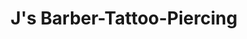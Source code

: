---
title: "J's Barber-Tattoo-Piercing"
url: /aurora/js-barber-tattoo-piercing/
shop: hairdresser
---